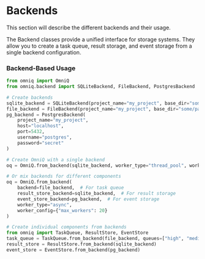 # Backends

This section will describe the different backends and their usage.

The Backend classes provide a unified interface for storage systems. They allow you to create a task queue, result storage, and event storage from a single backend configuration.

### Backend-Based Usage

```python
from omniq import OmniQ
from omniq.backend import SQLiteBackend, FileBackend, PostgresBackend

# Create backends
sqlite_backend = SQLiteBackend(project_name="my_project", base_dir="some/path")
file_backend = FileBackend(project_name="my_project", base_dir="some/path")
pg_backend = PostgresBackend(
    project_name="my_project",
    host="localhost",
    port=5432,
    username="postgres",
    password="secret"
)

# Create OmniQ with a single backend
oq = OmniQ.from_backend(sqlite_backend, worker_type="thread_pool", worker_config={"max_workers": 10})

# Or mix backends for different components
oq = OmniQ.from_backend(
    backend=file_backend,  # For task queue
    result_store_backend=sqlite_backend,  # For result storage
    event_store_backend=pg_backend,  # For event storage
    worker_type="async",
    worker_config={"max_workers": 20}
)

# Create individual components from backends
from omniq import TaskQueue, ResultStore, EventStore
task_queue = TaskQueue.from_backend(file_backend, queues=["high", "medium", "low"])
result_store = ResultStore.from_backend(sqlite_backend)
event_store = EventStore.from_backend(pg_backend)